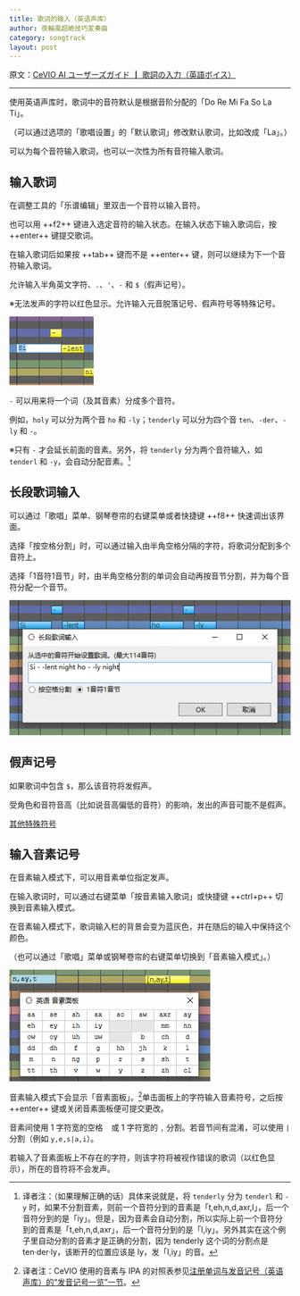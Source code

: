 ```yaml
---
title: 歌词的输入（英语声库）
author: 夜輪風超絶技巧変奏曲
category: songtrack
layout: post
---
```

原文：[CeVIO AI ユーザーズガイド ┃ 歌詞の入力（英語ボイス）](https://cevio.jp/guide/cevio_ai/songtrack/song_04english/)

---

使用英语声库时，歌词中的音符默认是根据音阶分配的「Do Re Mi Fa So La Ti」。

（可以通过选项的「歌唱设置」的「默认歌词」修改默认歌词，比如改成「La」。）

可以为每个音符输入歌词，也可以一次性为所有音符输入歌词。

## 输入歌词

在调整工具的「乐谱编辑」里双击一个音符以输入音符。

也可以用 ++f2++ 键进入选定音符的输入状态。在输入状态下输入歌词后，按 ++enter++ 键提交歌词。

在输入歌词后如果按 ++tab++ 键而不是 ++enter++ 键，则可以继续为下一个音符输入歌词。

允许输入半角英文字符、`.`、`'`、`-` 和 `$`（假声记号）。

※无法发声的字符以红色显示。允许输入元音脱落记号、假声符号等特殊记号。

![enter lyrics](images/song_04_english_1.png)

`-` 可以用来将一个词（及其音素）分成多个音符。

例如，`holy` 可以分为两个音 `ho` 和 `-ly`；`tenderly` 可以分为四个音 `ten`、`-der`、`-ly` 和 `-`。

※只有 `-` 才会延长前面的音素。另外，将 `tenderly` 分为两个音符输入，如 `tenderl` 和 `-y`，会自动分配音素。[^1]

## 长段歌词输入

可以通过「歌唱」菜单、钢琴卷帘的右键菜单或者快捷键 ++f8++ 快速调出该界面。

选择「按空格分割」时，可以通过输入由半角空格分隔的字符，将歌词分配到多个音符上。

选择「1音符1音节」时，由半角空格分割的单词会自动再按音节分割，并为每个音符分配一个音节。

![enter lyrics collectively](images/song_04_english_2.png)

## 假声记号

如果歌词中包含 `$`，那么该音符将发假声。

受角色和音符音高（比如说音高偏低的音符）的影响，发出的声音可能不是假声。

[其他特殊符号](../song_symbol)

## 输入音素记号

在音素输入模式下，可以用音素单位指定发声。

在输入歌词时，可以通过右键菜单「按音素输入歌词」或快捷键 ++ctrl+p++ 切换到音素输入模式。

在音素输入模式下，歌词输入栏的背景会变为蓝灰色，并在随后的输入中保持这个颜色。

（也可以通过「歌唱」菜单或钢琴卷帘的右键菜单切换到「音素输入模式」。）

![enter parameter](images/song_04_english_3.png)

音素输入模式下会显示「音素面板」。[^2]单击面板上的字符输入音素符号，之后按 ++enter++ 键或关闭音素面板便可提交更改。

音素间使用 1 字符宽的空格 ` ` 或 1 字符宽的 `,` 分割。若音节间有混淆，可以使用 `|` 分割（例如 `y,e,s|a,i`）。

若输入了音素面板上不存在的字符，则该字符将被视作错误的歌词（以红色显示），所在的音符将不会发声。

[^1]:译者注：（如果理解正确的话）具体来说就是，将 `tenderly` 分为 `tenderl` 和 `-y` 时，如果不分割音素，则前一个音符分到的音素是「t,eh,n,d,axr,l」，后一个音符分到的是「iy」。但是，因为音素会自动分割，所以实际上前一个音符分到的音素是「t,eh,n,d,axr」，后一个音符分到的是「l,iy」。另外其实在这个例子里自动分割的音素才是正确的分割，因为 tenderly 这个词的分割点是 ten·der·ly，该断开的位置应该是 ly，发「l,iy」的音。
[^2]:译者注：CeVIO 使用的音素与 IPA 的对照表参见[注册单词与发音记号（英语声库）的“发音记号一览”一节](../../talktrack/talk_01_english/#_8)。
